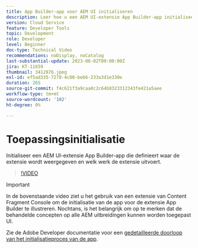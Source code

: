 ```yaml
---
title: App Builder-app voor AEM UI initialiseren
description: Leer hoe u een AEM UI-extensie App Builder-app initialiseert die definieert waar de extensie wordt weergegeven en welk werk deze uitvoert.
version: Cloud Service
feature: Developer Tools
topic: Development
role: Developer
level: Beginner
doc-type: Technical Video
recommendations: noDisplay, noCatalog
last-substantial-update: 2023-06-02T00:00:00Z
jira: KT-11659
thumbnail: 3412876.jpeg
exl-id: ef5ad335-7278-4c00-beb6-233a3d1e330e
duration: 265
source-git-commit: f4c621f3a9caa8c2c64b8323312343fe421a5aee
workflow-type: tm+mt
source-wordcount: '102'
ht-degree: 0%

---
```


# Toepassingsinitialisatie

Initialiseer een AEM UI-extensie App Builder-app die definieert waar de extensie wordt weergegeven en welk werk de extensie uitvoert.

>[!VIDEO](https://video.tv.adobe.com/v/3412876?quality=12&learn=on)

>[!IMPORTANT]
>
> In de bovenstaande video ziet u het gebruik van een extensie van Content Fragment Console om de initialisatie van de app voor de extensie App Builder te illustreren. Nochtans, is het belangrijk om op te merken dat de behandelde concepten op alle AEM uitbreidingen kunnen worden toegepast UI.

Zie de Adobe Developer documentatie voor een [gedetailleerde doorloop van het initialisatieproces van de app](https://developer.adobe.com/uix/docs/services/aem-cf-console-admin/code-generation/#launch-code-generation-during-project-initialization).

